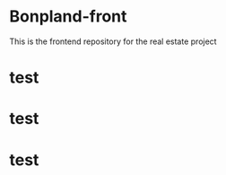 # Bonpland-front

This is the frontend repository for the real estate project

# test

# test 
# test

